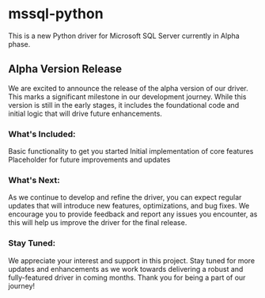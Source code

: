 # mssql-python

This is a new Python driver for Microsoft SQL Server currently in Alpha phase.

## Alpha Version Release

We are excited to announce the release of the alpha version of our driver. This marks a significant milestone in our development journey. While this version is still in the early stages, it includes the foundational code and initial logic that will drive future enhancements.

### What's Included:

Basic functionality to get you started
Initial implementation of core features
Placeholder for future improvements and updates

### What's Next:

As we continue to develop and refine the driver, you can expect regular updates that will introduce new features, optimizations, and bug fixes. We encourage you to provide feedback and report any issues you encounter, as this will help us improve the driver for the final release.

### Stay Tuned:

We appreciate your interest and support in this project. Stay tuned for more updates and enhancements as we work towards delivering a robust and fully-featured driver in coming months.
Thank you for being a part of our journey!
